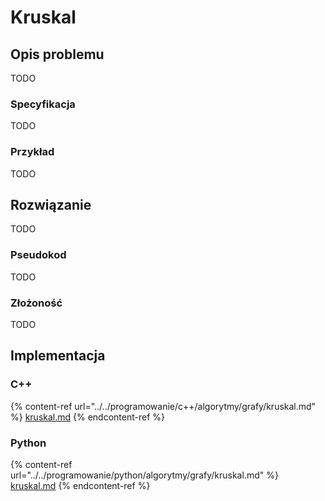# Kruskal

## Opis problemu

TODO

### Specyfikacja

TODO

### Przykład

TODO

## Rozwiązanie

TODO

### Pseudokod

TODO

### Złożoność

TODO

## Implementacja

### C++

{% content-ref url="../../programowanie/c++/algorytmy/grafy/kruskal.md" %}
[kruskal.md](../../programowanie/c++/algorytmy/grafy/kruskal.md)
{% endcontent-ref %}

### Python

{% content-ref url="../../programowanie/python/algorytmy/grafy/kruskal.md" %}
[kruskal.md](../../programowanie/python/algorytmy/grafy/kruskal.md)
{% endcontent-ref %}

